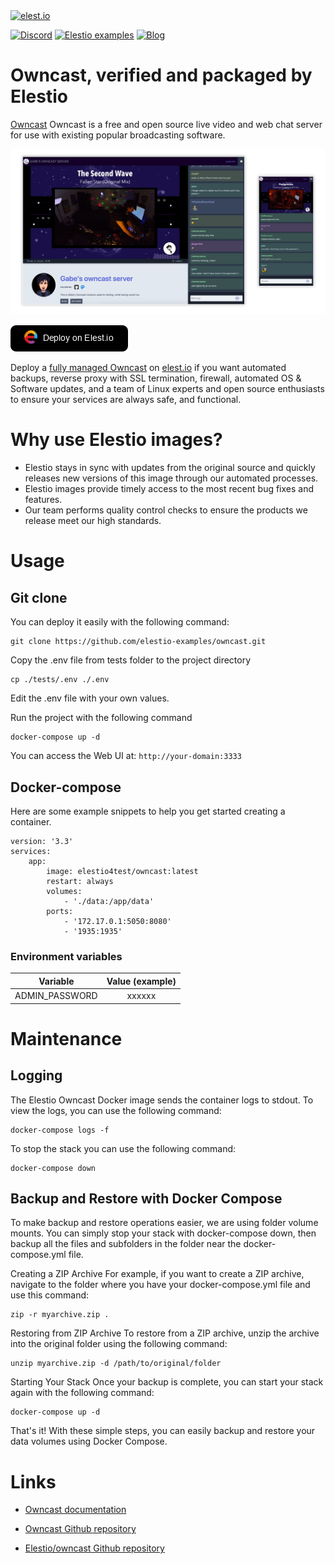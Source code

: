 <a href="https://elest.io">
  <img src="https://elest.io/images/elestio.svg" alt="elest.io" width="150" height="75">
</a>

[![Discord](https://img.shields.io/static/v1.svg?logo=discord&color=f78A38&labelColor=083468&logoColor=ffffff&style=for-the-badge&label=Discord&message=community)](https://discord.gg/4T4JGaMYrD "Get instant assistance and engage in live discussions with both the community and team through our chat feature.")
[![Elestio examples](https://img.shields.io/static/v1.svg?logo=github&color=f78A38&labelColor=083468&logoColor=ffffff&style=for-the-badge&label=github&message=open%20source)](https://github.com/elestio-examples "Access the source code for all our repositories by viewing them.")
[![Blog](https://img.shields.io/static/v1.svg?color=f78A38&labelColor=083468&logoColor=ffffff&style=for-the-badge&label=elest.io&message=Blog)](https://blog.elest.io "Latest news about elestio, open source software, and DevOps techniques.")

# Owncast, verified and packaged by Elestio

[Owncast](https://owncast.online/) Owncast is a free and open source live video and web chat server for use with existing popular broadcasting software.

<img src="https://raw.githubusercontent.com/elestio-examples/owncast/main/owncast.png" alt="owncast" width="800">

[![deploy](https://github.com/elestio-examples/owncast/raw/main/deploy-on-elestio.png)](https://dash.elest.io/deploy?source=cicd&social=dockerCompose&url=https://github.com/elestio-examples/owncast)

Deploy a <a target="_blank" href="https://elest.io/open-source/owncast">fully managed Owncast</a> on <a target="_blank" href="https://elest.io/">elest.io</a> if you want automated backups, reverse proxy with SSL termination, firewall, automated OS & Software updates, and a team of Linux experts and open source enthusiasts to ensure your services are always safe, and functional.

# Why use Elestio images?

- Elestio stays in sync with updates from the original source and quickly releases new versions of this image through our automated processes.
- Elestio images provide timely access to the most recent bug fixes and features.
- Our team performs quality control checks to ensure the products we release meet our high standards.

# Usage

## Git clone

You can deploy it easily with the following command:

    git clone https://github.com/elestio-examples/owncast.git

Copy the .env file from tests folder to the project directory

    cp ./tests/.env ./.env

Edit the .env file with your own values.

Run the project with the following command

    docker-compose up -d

You can access the Web UI at: `http://your-domain:3333`

## Docker-compose

Here are some example snippets to help you get started creating a container.

    version: '3.3'
    services:
        app:
            image: elestio4test/owncast:latest
            restart: always
            volumes:
                - './data:/app/data'
            ports:
                - '172.17.0.1:5050:8080'
                - '1935:1935'

### Environment variables

|    Variable    | Value (example) |
| :------------: | :-------------: |
| ADMIN_PASSWORD |     xxxxxx      |

# Maintenance

## Logging

The Elestio Owncast Docker image sends the container logs to stdout. To view the logs, you can use the following command:

    docker-compose logs -f

To stop the stack you can use the following command:

    docker-compose down

## Backup and Restore with Docker Compose

To make backup and restore operations easier, we are using folder volume mounts. You can simply stop your stack with docker-compose down, then backup all the files and subfolders in the folder near the docker-compose.yml file.

Creating a ZIP Archive
For example, if you want to create a ZIP archive, navigate to the folder where you have your docker-compose.yml file and use this command:

    zip -r myarchive.zip .

Restoring from ZIP Archive
To restore from a ZIP archive, unzip the archive into the original folder using the following command:

    unzip myarchive.zip -d /path/to/original/folder

Starting Your Stack
Once your backup is complete, you can start your stack again with the following command:

    docker-compose up -d

That's it! With these simple steps, you can easily backup and restore your data volumes using Docker Compose.

# Links

- <a target="_blank" href="https://owncast.online/docs/">Owncast documentation</a>

- <a target="_blank" href="https://github.com/elestio-examples/owncast">Owncast Github repository</a>

- <a target="_blank" href="https://github.com/elestio-examples/owncast">Elestio/owncast Github repository</a>
